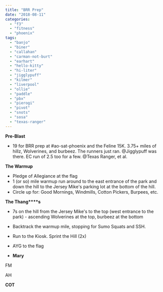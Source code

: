 ```yaml
---
title: "BRR Prep"
date: "2018-08-11"
categories: 
  - "f3"
  - "fitness"
  - "phoenix"
tags: 
  - "banjo"
  - "biner"
  - "callahan"
  - "carman-not-burt"
  - "earhart"
  - "hello-kitty"
  - "hi-liter"
  - "jigglypuff"
  - "kilmer"
  - "liverpool"
  - "ollie"
  - "paddle"
  - "pbx"
  - "pierogi"
  - "pivot"
  - "snots"
  - "sosa"
  - "texas-ranger"
---
```


**Pre-Blast**

- 19 for BRR prep at #ao-sat-phoenix and the Feline 15K. 3.75+ miles of hillz, Wolverines, and burbeez. The runners just ran. @Jigglypuff was there. EC run of 2.5 too for a few. @Texas Ranger, et al.

**The Warmup**

- Pledge of Allegiance at the flag
- 1 (or so) mile warmup run around to the east entrance of the park and down the hill to the Jersey Mike's parking lot at the bottom of the hill.
- Circle up for: Good Mornings, Windmills, Cotton Pickers, Burpees, etc.

**T****he T****hang****s**

- 7s on the hill from the Jersey Mike's to the top (west entrance to the park) - ascending Wolverines at the top, burbeez at the bottom
- Backtrack the warmup mile, stopping for Sumo Squats and SSH.
- Run to the Kiosk. Sprint the Hill (2x)
- AYG to the flag

- **Mary**

FM

AH

**COT**
